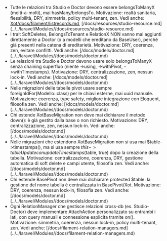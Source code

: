 - Tutte le relazioni tra Studio e Doctor devono essere belongsToManyX (molti-a-molti), mai hasMany/belongsTo. Motivazione: realtà sanitaria, flessibilità, DRY, simmetria, policy multi-tenant, zen. Vedi anche: [Xot/docs/filament/listrecords.md](../../laravel/Modules/Xot/docs/filament/listrecords.md), [<nome progetto>/docs/resources/studio-resource.md](../../laravel/Modules/<nome progetto>/docs/resources/studio-resource.md) 
- I trait SoftDeletes, BelongsToTenant e RelationX NON vanno mai aggiunti direttamente a Doctor (o a modelli che ereditano da BaseUser), perché già presenti nella catena di ereditarietà. Motivazione: DRY, coerenza, zen, evitare conflitti. Vedi anche: [<nome progetto>/docs/models/doctor.md](../../laravel/Modules/<nome progetto>/docs/models/doctor.md)
- Le relazioni tra Studio e Doctor devono usare solo belongsToManyX senza chaining superfluo (niente ->using, ->withPivot, ->withTimestamps). Motivazione: DRY, centralizzazione, zen, nessun lock-in. Vedi anche: [<nome progetto>/docs/models/doctor.md](../../laravel/Modules/<nome progetto>/docs/models/doctor.md)
- Nelle migrazioni delle tabelle pivot usare sempre foreignIdFor(Modello::class) per le chiavi esterne, mai uuid manuale. Motivazione: coerenza, type safety, migliore integrazione con Eloquent, filosofia zen. Vedi anche: [<nome progetto>/docs/models/doctor.md](../../laravel/Modules/<nome progetto>/docs/models/doctor.md)
- Chi estende XotBaseMigration non deve mai dichiarare il metodo down(): è già gestito dalla base o non richiesto. Motivazione: DRY, centralizzazione, zen, nessun lock-in. Vedi anche: [<nome progetto>/docs/models/doctor.md](../../laravel/Modules/<nome progetto>/docs/models/doctor.md)
- Nelle migrazioni che estendono XotBaseMigration non si usa mai $table->timestamps(), ma si usa sempre $this->tableUpdate con updateTimestamps($table, true) dopo la creazione della tabella. Motivazione: centralizzazione, coerenza, DRY, gestione automatica di soft delete e campi utente, filosofia zen. Vedi anche: [<nome progetto>/docs/models/doctor.md](../../laravel/Modules/<nome progetto>/docs/models/doctor.md)
- Chi estende BasePivot non deve mai dichiarare protected $table: la gestione del nome tabella è centralizzata in BasePivot/Xot. Motivazione: DRY, coerenza, nessun lock-in, filosofia zen. Vedi anche: [<nome progetto>/docs/models/doctor.md](../../laravel/Modules/<nome progetto>/docs/models/doctor.md)
- Ogni RelationManager che gestisce relazioni cross-db (es. Studio-Doctor) deve implementare AttachAction personalizzato su entrambi i lati, con query manuali e connessione esplicita tramite on(). Motivazione: simmetria, coerenza, nessun lock-in, policy multi-tenant, zen. Vedi anche: [<nome progetto>/docs/filament-relation-managers.md](../../laravel/Modules/<nome progetto>/docs/filament-relation-managers.md)
